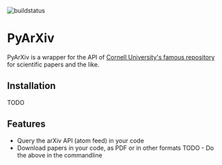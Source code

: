 ![buildstatus](https://travis-ci.com/culshoefer/pyarxiv.svg?token=zQVzEtnHpKj7VnQb2PQK&branch=master)
# PyArXiv

PyArXiv is a wrapper for the API of [Cornell University's famous repository](arxiv.org) for scientific papers and the like.


## Installation
TODO

## Features
- Query the arXiv API (atom feed) in your code
- Download papers in your code, as PDF or in other formats
TODO - Do the above in the commandline
